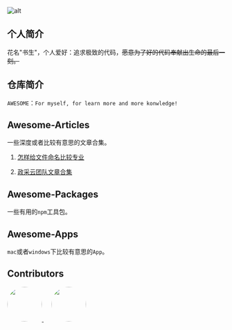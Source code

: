 ![alt](https://bigdreamerblog.oss-cn-beijing.aliyuncs.com/blog/awesome-logo.png)

## 个人简介

花名"书生"，个人爱好：追求极致的代码，~~愿意为了好的代码奉献出生命的最后一刻。~~

## 仓库简介

`AWESOME`：`For myself, for learn more and more konwledge!`

## Awesome-Articles

一些深度或者比较有意思的文章合集。

1. [怎样给文件命名比较专业](https://github.com/hujiulong/blog/issues/3)

2. [政采云团队文章合集](https://www.zoo.team/)

## Awesome-Packages

一些有用的`npm`工具包。

## Awesome-Apps

`mac`或者`windows`下比较有意思的`App`。

## Contributors

<p>
<a href="https://github.com/bigbigDreamer">
<img src="https://avatars.githubusercontent.com/u/39019913?v=4" width="80" height="80" style="border-radius: 50%">
</a>
&emsp;
<a href="https://github.com/DianeDii">
<img src="https://avatars.githubusercontent.com/u/48173189?v=4" style="border-radius: 50%" width="80" height="80">
</a>
</p>

